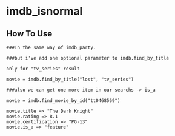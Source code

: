 # imdb_isnormal

## How To Use

	###In the same way of imdb_party.
	
	###but i've add one optional parameter to imdb.find_by_title
	
	only for "tv_series" result
	
	movie = imdb.find_by_title("lost", "tv_series") 		
	
	###also we can get one more item in our searchs -> is_a
	
    movie = imdb.find_movie_by_id("tt0468569")

    movie.title => "The Dark Knight"
    movie.rating => 8.1
    movie.certification => "PG-13"
	movie.is_a => "feature"

